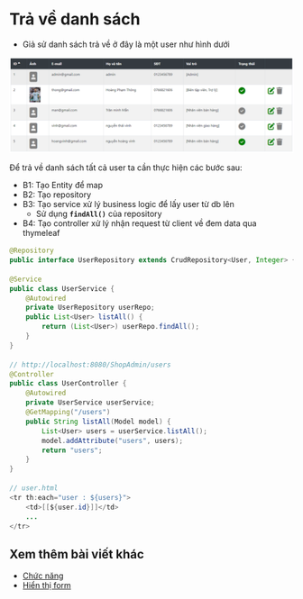# Trả về danh sách 

- Giả sử danh sách trả về ở đây là một user như hình dưới

![list](/assets/day12.jpg)

Để trả về danh sách tất cả user ta cần thực hiện các bước sau:

- B1: Tạo Entity để map 
- B2: Tạo repository
- B3: Tạo service xử lý business logic để lấy user từ db lên
    - Sử dụng **`findAll()`** của repository
- B4: Tạo controller xử lý nhận request từ client về đem data qua thymeleaf  

```java
@Repository
public interface UserRepository extends CrudRepository<User, Integer> {}

@Service
public class UserService {
    @Autowired
    private UserRepository userRepo;
    public List<User> listAll() {
        return (List<User>) userRepo.findAll();
    }
}

// http://localhost:8080/ShopAdmin/users
@Controller
public class UserController {
    @Autowired
    private UserService userService;
    @GetMapping("/users")
    public String listAll(Model model) {
        List<User> users = userService.listAll();
        model.addAttribute("users", users);
        return "users";
    }
}

// user.html
<tr th:each="user : ${users}">
    <td>[[${user.id}]]</td>
    ...
</tr>
```

## Xem thêm bài viết khác

- [Chức năng](Day011.md)
- [Hiển thị form](Day013.md)